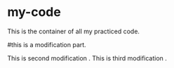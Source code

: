 # my-code
This is the container of all my practiced code.

#this is a modification part.

This is second modification .
This is third modification .
